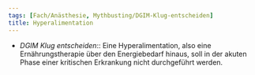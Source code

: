 ```yaml
---
tags: [Fach/Anästhesie, Mythbusting/DGIM-Klug-entscheiden]
title: Hyperalimentation
---
```

- *DGIM Klug entscheiden*:: Eine Hyperalimentation, also eine Ernährungstherapie über den Energiebedarf hinaus, soll in der akuten Phase einer kritischen Erkrankung nicht durchgeführt werden.